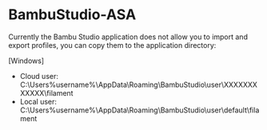 # BambuStudio-ASA
Currently the Bambu Studio application does not allow you to import and export profiles, you can copy them to the application directory:

[Windows]
- Cloud user: C:\Users\%username%\AppData\Roaming\BambuStudio\user\XXXXXXXXXXXX\filament
- Local user: C:\Users\%username%\AppData\Roaming\BambuStudio\user\default\filament
